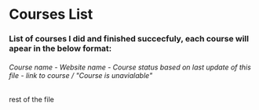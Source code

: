 # Courses List
### List of courses I did and finished succecfuly, each course will apear in the below format:
###### Course name - Website name - Course status based on last update of this file - link to course / "Course is unavialable"

rest of the file
